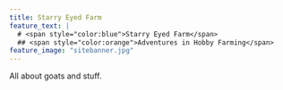 ```yaml
---
title: Starry Eyed Farm
feature_text: |
  # <span style="color:blue">Starry Eyed Farm</span>
  ## <span style="color:orange">Adventures in Hobby Farming</span>
feature_image: "sitebanner.jpg"
---
```


All about goats and stuff.
